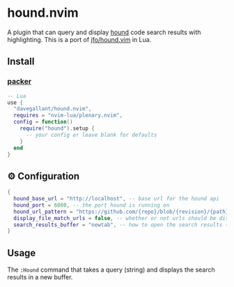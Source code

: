 # hound.nvim

A plugin that can query and display [hound](https://github.com/hound-search/hound) code search results with highlighting. This is a port of [jfo/hound.vim](https://github.com/jfo/hound.vim) in Lua.

## Install

### [packer](https://github.com/wbthomason/packer.nvim)

```lua
-- Lua
use {
  "davegallant/hound.nvim",
  requires = "nvim-lua/plenary.nvim",
  config = function()
    require("hound").setup {
      -- your config or leave blank for defaults
    }
  end
}
```

## ⚙️ Configuration

```lua
{
  hound_base_url = "http://localhost", -- base url for the hound api
  hound_port = 6080, -- the port hound is running on
  hound_url_pattern = "https://github.com/{repo}/blob/{revision}/{path}", -- the format of the url displayed for file matches
  display_file_match_urls = false, -- whether or not urls should be displayed alongside file matches
  search_results_buffer = "newtab", -- how to open the search results (vsplit, split, newtab)
}

```

## Usage

The `:Hound` command that takes a query (string) and displays the search results in a new buffer.
